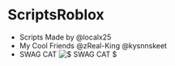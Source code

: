 # ScriptsRoblox
- Scripts Made by @localx25
- My Cool Friends @zReal-King @kysnnskeet
- SWAG CAT
![$$$ SWAG CAT $$$](https://cdn.discordapp.com/attachments/866848541804068904/877739504847433809/rsw719h606.png)
